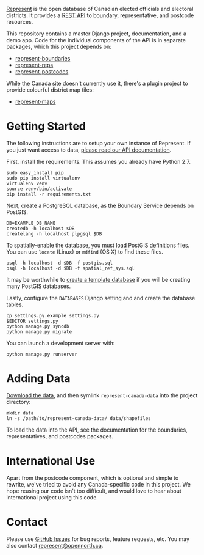 [Represent](http://represent.opennorth.ca) is the open database of Canadian elected officials and electoral districts. It provides a [REST API](http://represent.opennorth.ca/api/) to boundary, representative, and postcode resources.

This repository contains a master Django project, documentation, and a demo app. Code for the individual components of the API is in separate packages, which this project depends on:

* [represent-boundaries](http://github.com/rhymeswithcycle/represent-boundaries)
* [represent-reps](http://github.com/rhymeswithcycle/represent-reps)
* [represent-postcodes](http://github.com/rhymeswithcycle/represent-postcodes)

While the Canada site doesn't currently use it, there's a plugin project to provide colourful district map tiles:

* [represent-maps](http://github.com/tauberer/represent-maps)

# Getting Started

The following instructions are to setup your own instance of Represent. If you just want access to data, [please read our API documentation](http://represent.opennorth.ca/api/).

First, install the requirements. This assumes you already have Python 2.7.

    sudo easy_install pip
    sudo pip install virtualenv
    virtualenv venv
    source venv/bin/activate
    pip install -r requirements.txt

Next, create a PostgreSQL database, as the Boundary Service depends on PostGIS.

    DB=EXAMPLE_DB_NAME
    createdb -h localhost $DB
    createlang -h localhost plpgsql $DB

To spatially-enable the database, you must load PostGIS definitions files. You can use `locate` (Linux) or `mdfind` (OS X) to find these files.

    psql -h localhost -d $DB -f postgis.sql
    psql -h localhost -d $DB -f spatial_ref_sys.sql

It may be worthwhile to [create a template database](http://www.bigfastblog.com/landsliding-into-postgis-with-kml-files) if you will be creating many PostGIS databases.

Lastly, configure the `DATABASES` Django setting and and create the database tables.

    cp settings.py.example settings.py
    $EDITOR settings.py
    python manage.py syncdb
    python manage.py migrate

You can launch a development server with:

    python manage.py runserver

# Adding Data

[Download the data](https://github.com/opennorth/represent-canada-data), and then symlink `represent-canada-data` into the project directory:

    mkdir data
    ln -s /path/to/represent-canada-data/ data/shapefiles

To load the data into the API, see the documentation for the boundaries, representatives, and postcodes packages.

# International Use

Apart from the postcode component, which is optional and simple to rewrite, we've tried to avoid any Canada-specific code in this project. We hope reusing our code isn't too difficult, and would love to hear about international project using this code.

# Contact

Please use [GitHub Issues](http://github.com/opennorth/represent-canada/issues) for bug reports, feature requests, etc. You may also contact [represent@opennorth.ca](mailto:represent@opennorth.ca).
